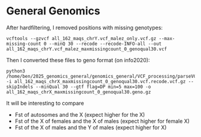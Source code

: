 # General Genomics

After hardfiltering, I removed positions with missing genotypes:
```
vcftools --gzvcf all_162_maqs_chrY.vcf_malez_only.vcf.gz --max-missing-count 0 --minQ 30 --recode --recode-INFO-all --out all_162_maqs_chrY.vcf_malez_maxmissingcount_0_genoqual30.vcf
```

Then I converted these files to geno format (on info2020):
```
python3 /home/ben/2025_genomics_general/genomics_general/VCF_processing/parseVCF.py -i all_162_maqs_chrX_maxmissingcount_0_genoqual30.vcf.recode.vcf.gz --skipIndels --minQual 30 --gtf flag=DP min=5 max=100 -o all_162_maqs_chrX_maxmissingcount_0_genoqual30.geno.gz
```

It will be interesting to compare 
* Fst of autosomes and the X (expect higher for the X)
* Fst of the X of females and the X of males (expect higher for female X)
* Fst of the X of males and the Y of males (expect higher for X)
